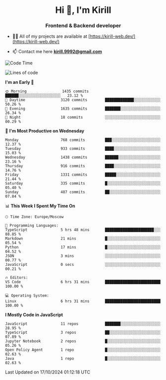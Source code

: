 <h1 align="center">Hi 👋, I'm Kirill</h1>
<h3 align="center">Frontend & Backend developer</h3>

- 👨‍💻 All of my projects are available at [https://kirill-web.dev/](https://kirill-web.dev/)

- 📫 Contact me here **kirill.9992@gmail.com**











<!--START_SECTION:waka-->
![Code Time](http://img.shields.io/badge/Code%20Time-1%2C996%20hrs%2058%20mins-blue)

![Lines of code](https://img.shields.io/badge/From%20Hello%20World%20I%27ve%20Written-4.7%20million%20lines%20of%20code-blue)

**I'm an Early 🐤** 

```text
🌞 Morning                1435 commits        ██████░░░░░░░░░░░░░░░░░░░   23.12 % 
🌆 Daytime                3120 commits        █████████████░░░░░░░░░░░░   50.26 % 
🌃 Evening                1635 commits        ███████░░░░░░░░░░░░░░░░░░   26.34 % 
🌙 Night                  18 commits          ░░░░░░░░░░░░░░░░░░░░░░░░░   00.29 % 
```
📅 **I'm Most Productive on Wednesday** 

```text
Monday                   768 commits         ███░░░░░░░░░░░░░░░░░░░░░░   12.37 % 
Tuesday                  933 commits         ████░░░░░░░░░░░░░░░░░░░░░   15.03 % 
Wednesday                1438 commits        ██████░░░░░░░░░░░░░░░░░░░   23.16 % 
Thursday                 916 commits         ████░░░░░░░░░░░░░░░░░░░░░   14.76 % 
Friday                   1331 commits        █████░░░░░░░░░░░░░░░░░░░░   21.44 % 
Saturday                 335 commits         █░░░░░░░░░░░░░░░░░░░░░░░░   05.40 % 
Sunday                   487 commits         ██░░░░░░░░░░░░░░░░░░░░░░░   07.84 % 
```


📊 **This Week I Spent My Time On** 

```text
🕑︎ Time Zone: Europe/Moscow

💬 Programming Languages: 
TypeScript               5 hrs 48 mins       ██████████████████████░░░   88.85 % 
Markdown                 21 mins             █░░░░░░░░░░░░░░░░░░░░░░░░   05.54 % 
Python                   17 mins             █░░░░░░░░░░░░░░░░░░░░░░░░   04.52 % 
JSON                     3 mins              ░░░░░░░░░░░░░░░░░░░░░░░░░   00.77 % 
JavaScript               0 secs              ░░░░░░░░░░░░░░░░░░░░░░░░░   00.21 % 

🔥 Editors: 
VS Code                  6 hrs 31 mins       █████████████████████████   100.00 % 

💻 Operating System: 
Linux                    6 hrs 31 mins       █████████████████████████   100.00 % 
```

**I Mostly Code in JavaScript** 

```text
JavaScript               11 repos            ███████░░░░░░░░░░░░░░░░░░   28.95 % 
TypeScript               3 repos             ██░░░░░░░░░░░░░░░░░░░░░░░   07.89 % 
Jupyter Notebook         2 repos             █░░░░░░░░░░░░░░░░░░░░░░░░   05.26 % 
Open Policy Agent        1 repo              █░░░░░░░░░░░░░░░░░░░░░░░░   02.63 % 
Java                     1 repo              █░░░░░░░░░░░░░░░░░░░░░░░░   02.63 % 
```




 Last Updated on 17/10/2024 01:12:18 UTC
<!--END_SECTION:waka-->
